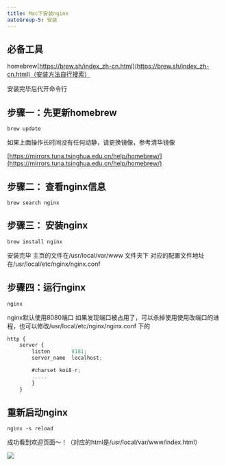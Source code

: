 ```yaml
---
title: Mac下安装nginx
autoGroup-5: 安装
---
```



## 必备工具
homebrew[https://brew.sh/index_zh-cn.html](https://brew.sh/index_zh-cn.html)（安装方法自行搜索）

安装完毕后代开命令行

## 步骤一：先更新homebrew

```
brew update
```

如果上面操作长时间没有任何动静，请更换镜像，参考清华镜像

[https://mirrors.tuna.tsinghua.edu.cn/help/homebrew/](https://mirrors.tuna.tsinghua.edu.cn/help/homebrew/)

## 步骤二： 查看nginx信息

```
brew search nginx
```

## 步骤三： 安装nginx

```
brew install nginx
```
安装完毕
主页的文件在/usr/local/var/www 文件夹下
对应的配置文件地址在/usr/local/etc/nginx/nginx.conf

## 步骤四：运行nginx

```
nginx
```
nginx默认使用8080端口 如果发现端口被占用了，可以杀掉使用使用改端口的进程，也可以修改/usr/local/etc/nginx/nginx.conf 下的

```js
http {
    server {
        listen       8181;
        server_name  localhost;

        #charset koi8-r;
        .....
        }
    }
```

## 重新启动nginx

```
nginx -s reload
```
成功看到欢迎页面～！（对应的html是/usr/local/var/www/index.html）

![](https://gcc68.oss-cn-hangzhou.aliyuncs.com/2019-11-23-%E5%B1%8F%E5%B9%95%E5%BF%AB%E7%85%A7%202019-11-23%20%E4%B8%8A%E5%8D%8811.40.27.png)
